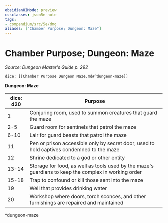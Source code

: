 ```yaml
---
obsidianUIMode: preview
cssclasses: json5e-note
tags:
- compendium/src/5e/dmg
aliases: ["Chamber Purpose; Dungeon: Maze"]
---
```

# Chamber Purpose; Dungeon: Maze
*Source: Dungeon Master's Guide p. 292* 

`dice: [[Chamber Purpose Dungeon Maze.md#^dungeon-maze]]`

**Dungeon: Maze**

| dice: d20 | Purpose |
|-----------|---------|
| 1 | Conjuring room, used to summon creatures that guard the maze |
| 2-5 | Guard room for sentinels that patrol the maze |
| 6-10 | Lair for guard beasts that patrol the maze |
| 11 | Pen or prison accessible only by secret door, used to hold captives condemned to the maze |
| 12 | Shrine dedicated to a god or other entity |
| 13-14 | Storage for food, as well as tools used by the maze's guardians to keep the complex in working order |
| 15-18 | Trap to confound or kill those sent into the maze |
| 19 | Well that provides drinking water |
| 20 | Workshop where doors, torch sconces, and other furnishings are repaired and maintained |
^dungeon-maze
